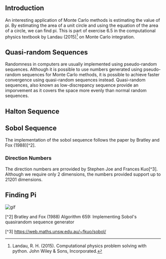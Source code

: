 ## Introduction
An interesting application of Monte Carlo methods is estimating the value of pi. By estimating the area of a unit circle and using the equation of the area of a circle, we can find pi. This is part of exercise 6.5 in the computational physics textbook by Landau (2015)[^1] on Monte Carlo integration.

## Quasi-random Sequences
Randomness in computers are usually implemented using pseudo-random sequences. Although it is possible to use numbers generated using pseudo-random sequences for Monte Carlo methods, it is possible to achieve faster convergence using quasi-random sequences instead. Quasi-random sequences, also known as low-discrepancy sequence provide an imporvement as it covers the space more evenly than normal random sequences.

## Halton Sequence

## Sobol Sequence
The implementation of the sobol sequence follows the paper by Bratley and Fox (1988)[^2].
### Direction Numbers
The direction numbers are prrovided by Stephen Joe and Frances Kuo[^3]. Although we require only 2 dimensions, the numbers provided support up to 21201 dimensions. 

## Finding Pi
![gif](media/monte-carlo2.gif)

[^1]: Landau, R. H. (2015). Computational physics problem solving with python. John Wiley & Sons, Incorporated. 

[^2] Bratley and Fox (1988) Algorithm 659: Implementing Sobol's quasirandom sequence generator

[^3] https://web.maths.unsw.edu.au/~fkuo/sobol/
